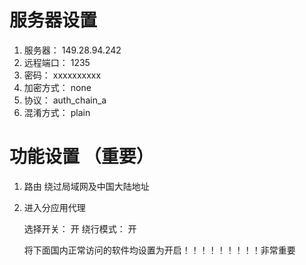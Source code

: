 # 服务器设置

1. 服务器：          149.28.94.242
2. 远程端口：          1235
3. 密码：              xxxxxxxxxx
4. 加密方式：            none
5. 协议：                auth_chain_a
6. 混淆方式：             plain


# 功能设置   （重要）

1. 路由   绕过局域网及中国大陆地址

2. 进入分应用代理
   
   选择开关：     开
   绕行模式：       开

   将下面国内正常访问的软件均设置为开启！！！！！！！！！非常重要

